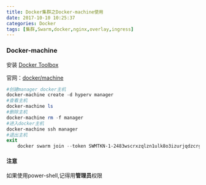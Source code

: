 ```yaml
---
title: Docker集群之Docker-machine使用
date: 2017-10-10 10:25:37
categories: Docker
tags: [集群,Swarm,docker,nginx,overlay,ingress]
---
```

### Docker-machine

安装 [Docker Toolbox](https://www.docker.com/docker-toolbox)

官网：[docker/machine](https://github.com/docker/machine)

```powershell
#创建manager docker主机
docker-machine create -d hyperv manager
#查看主机
docker-machine ls
#删除主机
docker-machine rm -f manager
#进入docker主机
docker-machine ssh manager
#退出主机
exit
    docker swarm join --token SWMTKN-1-2483wscrxzqlzn1ulk8o3izurjqdzcrg38uihaontlll788mq5-d55xj8yaycb2392q5kv02v4kq 192.168.100.214:2377
```

#### 注意

如果使用power-shell,记得用**管理员**权限